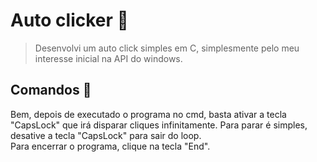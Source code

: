 # Auto clicker 👾

> Desenvolvi um auto click simples em C, simplesmente pelo meu interesse inicial na API do windows.

## Comandos 🔧

Bem, depois de executado o programa no cmd, basta ativar a tecla "CapsLock" que irá disparar cliques infinitamente. Para parar é simples, desative a tecla "CapsLock" para sair do loop. <br>
Para encerrar o programa, clique na tecla "End".
